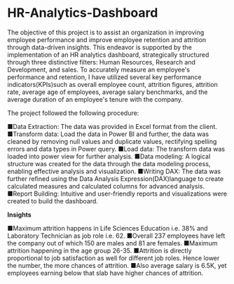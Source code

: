 # HR-Analytics-Dashboard

The objective of this project is to assist an organization in improving employee performance and improve employee retention and attrition through data-driven insights. This endeavor is supported by the implementation of an HR analytics dashboard, strategically structured through three distinctive filters: Human Resources, Research and Development, and sales.
To accurately measure an employee's performance and retention, I have utilized several key performance indicators(KPIs)such as overall employee count, attrition figures, attrition rate, average age of employees, average salary benchmarks, and the average duration of an employee's tenure with the company.

The project followed the following procedure:

■Data Extraction: The data was provided in Excel format from the client.
■Transform data: Load the data in Power BI and further, the data was cleaned by removing null values and duplicate values, rectifying spelling errors and data types in Power query.
■Load data: The transform data was loaded into power view for further analysis.
■Data modeling: A logical structure was created for the data through the data modeling process, enabling effective analysis and visualization.
■Writing DAX: The data was further refined using the Data Analysis Expression(DAX)language to create calculated measures and calculated columns for advanced analysis.
■Report Building: Intuitive and user-friendly reports and visualizations were created to build the dashboard.

**Insights**

■Maximum attrition happens in Life Sciences Education i.e. 38% and Laboratory Technician as job role i.e. 62.
■Overall 237 employees have left the company out of which 150 are males and 81 are females.
■Maximum attrition happening in the age group 26-35.
■Attrition is directly proportional to job satisfaction as well for different job roles. Hence lower the number, the more chances of attrition.
■Also average salary is 6.5K, yet employees earning below that slab have higher chances of attrition.

